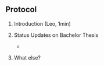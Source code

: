 ## Protocol

1. Introduction (Leo, 1min)

2. Status Updates on Bachelor Thesis  

    -

3. What else?


